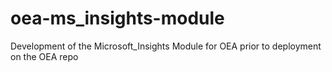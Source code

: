 # oea-ms_insights-module
Development of the Microsoft_Insights Module for OEA prior to deployment on the OEA repo
